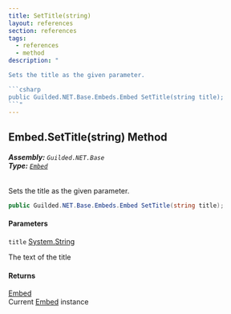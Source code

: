 ```yaml
---
title: SetTitle(string)
layout: references
section: references
tags:
  - references
  - method
description: "

Sets the title as the given parameter.

```csharp
public Guilded.NET.Base.Embeds.Embed SetTitle(string title);
```"
---
```


## Embed.SetTitle(string) Method
###### **Assembly:** `Guilded.NET.Base`<br/>**Type:** [`Embed`](Embed 'Guilded.NET.Base.Embeds.Embed')

Sets the title as the given parameter.

```csharp
public Guilded.NET.Base.Embeds.Embed SetTitle(string title);
```
#### Parameters

<a name='Guilded.NET.Base.Embeds.Embed.SetTitle(string).title'></a>

`title` [System.String](https://docs.microsoft.com/en-us/dotnet/api/System.String 'System.String')

The text of the title

#### Returns
[Embed](Embed 'Guilded.NET.Base.Embeds.Embed')  
Current [Embed](Embed 'Guilded.NET.Base.Embeds.Embed') instance